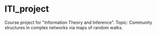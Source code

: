 # ITI_project
Course project for "Information Theory and Inference". Topic: Community structures in complex networks via maps of random walks.
